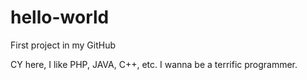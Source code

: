hello-world
===========

First project in my GitHub

CY here, I like PHP, JAVA, C++, etc.
I wanna be a terrific programmer.
